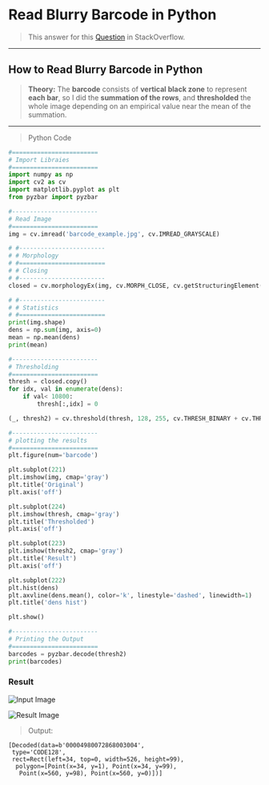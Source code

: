 # Read Blurry Barcode in Python

> This answer for this [Question](https://stackoverflow.com/questions/64111254/read-blurry-barcode-in-python-with-pyzbar/64175996) in StackOverflow.

---

## How to Read Blurry Barcode in Python

> **Theory:** The **barcode** consists of **vertical black zone** to represent **each bar**, so I did the **summation of the rows**, and **thresholded** the whole image depending on an empirical value near the mean of the summation.

---

> Python Code

```py
#========================
# Import Libraies
#========================
import numpy as np
import cv2 as cv
import matplotlib.pyplot as plt 
from pyzbar import pyzbar

#------------------------
# Read Image
#========================
img = cv.imread('barcode_example.jpg', cv.IMREAD_GRAYSCALE)

# #------------------------
# # Morphology
# #========================
# # Closing
# #------------------------
closed = cv.morphologyEx(img, cv.MORPH_CLOSE, cv.getStructuringElement(cv.MORPH_RECT, (1, 21)))

# #------------------------
# # Statistics
# #========================
print(img.shape)
dens = np.sum(img, axis=0)
mean = np.mean(dens)
print(mean)

#------------------------
# Thresholding
#========================
thresh = closed.copy()
for idx, val in enumerate(dens):
    if val< 10800:
        thresh[:,idx] = 0

(_, thresh2) = cv.threshold(thresh, 128, 255, cv.THRESH_BINARY + cv.THRESH_OTSU)

#------------------------
# plotting the results
#========================
plt.figure(num='barcode')

plt.subplot(221)
plt.imshow(img, cmap='gray')
plt.title('Original')
plt.axis('off')

plt.subplot(224)
plt.imshow(thresh, cmap='gray')
plt.title('Thresholded')
plt.axis('off')

plt.subplot(223)
plt.imshow(thresh2, cmap='gray')
plt.title('Result')
plt.axis('off')

plt.subplot(222)
plt.hist(dens)
plt.axvline(dens.mean(), color='k', linestyle='dashed', linewidth=1)
plt.title('dens hist')

plt.show()

#------------------------
# Printing the Output
#========================
barcodes = pyzbar.decode(thresh2)
print(barcodes)
```

### Result

![Input Image](https://i.stack.imgur.com/zxDwH.jpg "Blurry Barcode")

![Result Image](https://i.stack.imgur.com/Gs8xk.png "Result Image")

> Output: 

```
[Decoded(data=b'00004980072868003004',
 type='CODE128',
 rect=Rect(left=34, top=0, width=526, height=99),
  polygon=[Point(x=34, y=1), Point(x=34, y=99),
   Point(x=560, y=98), Point(x=560, y=0)])]
```
